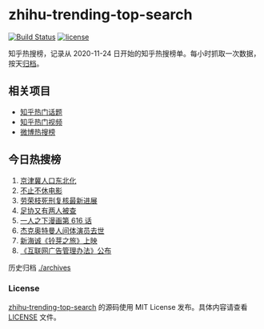 # zhihu-trending-top-search

[![Build Status](https://github.com/justjavac/zhihu-trending-top-search/workflows/ci/badge.svg?branch=main)](https://github.com/justjavac/zhihu-trending-top-search/actions)
[![license](https://img.shields.io/github/license/justjavac/zhihu-trending-top-search)](https://github.com/justjavac/zhihu-trending-top-search/blob/main/LICENSE)

知乎热搜榜，记录从 2020-11-24 日开始的知乎热搜榜单。每小时抓取一次数据，按天[归档](./archives)。

## 相关项目

- [知乎热门话题](https://github.com/justjavac/zhihu-trending-hot-questions)
- [知乎热门视频](https://github.com/justjavac/zhihu-trending-hot-video)
- [微博热搜榜](https://github.com/justjavac/weibo-trending-hot-search)

## 今日热搜榜

<!-- BEGIN -->
<!-- 最后更新时间 Sat Mar 25 2023 08:37:34 GMT+0800 (China Standard Time) -->

1. [京津冀人口东北化](https://www.zhihu.com/search?q=%E4%BA%AC%E6%B4%A5%E5%86%80%E4%BA%BA%E5%8F%A3%E4%B8%9C%E5%8C%97%E5%8C%96)
1. [不止不休电影](https://www.zhihu.com/search?q=%E4%B8%8D%E6%AD%A2%E4%B8%8D%E4%BC%91%E7%94%B5%E5%BD%B1)
1. [劳荣枝死刑复核最新进展](https://www.zhihu.com/search?q=%E5%8A%B3%E8%8D%A3%E6%9E%9D%E6%AD%BB%E5%88%91%E5%A4%8D%E6%A0%B8%E6%9C%80%E6%96%B0%E8%BF%9B%E5%B1%95)
1. [足协又有两人被查](https://www.zhihu.com/search?q=%E8%B6%B3%E5%8D%8F%E5%8F%88%E6%9C%89%E4%B8%A4%E4%BA%BA%E8%A2%AB%E6%9F%A5)
1. [一人之下漫画第 616 话](https://www.zhihu.com/search?q=%E4%B8%80%E4%BA%BA%E4%B9%8B%E4%B8%8B%E6%BC%AB%E7%94%BB%E7%AC%AC%20616%20%E8%AF%9D)
1. [杰克奥特曼人间体演员去世](https://www.zhihu.com/search?q=%E6%9D%B0%E5%85%8B%E5%A5%A5%E7%89%B9%E6%9B%BC%E4%BA%BA%E9%97%B4%E4%BD%93%E6%BC%94%E5%91%98%E5%8E%BB%E4%B8%96)
1. [新海诚《铃芽之旅》上映](https://www.zhihu.com/search?q=%E6%96%B0%E6%B5%B7%E8%AF%9A%E3%80%8A%E9%93%83%E8%8A%BD%E4%B9%8B%E6%97%85%E3%80%8B%E4%B8%8A%E6%98%A0)
1. [《互联网广告管理办法》公布](https://www.zhihu.com/search?q=%E3%80%8A%E4%BA%92%E8%81%94%E7%BD%91%E5%B9%BF%E5%91%8A%E7%AE%A1%E7%90%86%E5%8A%9E%E6%B3%95%E3%80%8B%E5%85%AC%E5%B8%83)

<!-- END -->

历史归档 [./archives](./archives)

### License

[zhihu-trending-top-search](https://github.com/justjavac/zhihu-trending-top-search) 的源码使用 MIT License
发布。具体内容请查看 [LICENSE](./LICENSE) 文件。
